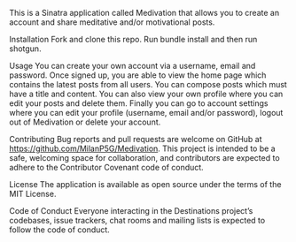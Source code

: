 This is a Sinatra application called Medivation that allows you to create an account and share meditative and/or motivational posts.

Installation
Fork and clone this repo. Run bundle install and then run shotgun.

Usage
You can create your own account via a username, email and password. Once signed up, you are able to view the home page which contains the latest posts from all users. You can compose posts which must have a title and content. You can also view your own profile where you can edit your posts and delete them. Finally you can go to account settings where you can edit your profile (username, email and/or password), logout out of Medivation or delete your account.

Contributing
Bug reports and pull requests are welcome on GitHub at https://github.com/MilanP5G/Medivation. This project is intended to be a safe, welcoming space for collaboration, and contributors are expected to adhere to the Contributor Covenant code of conduct.

License
The application is available as open source under the terms of the MIT License.

Code of Conduct
Everyone interacting in the Destinations project’s codebases, issue trackers, chat rooms and mailing lists is expected to follow the code of conduct.
